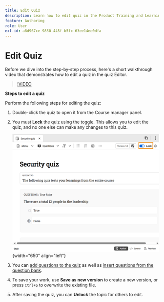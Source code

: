 ```yaml
---
title: Edit Quiz
description: Learn how to edit quiz in the Product Training and Learning
feature: Authoring
role: User
exl-id: a8d967ce-9850-445f-b5fc-63ee14ee0dfa
---
```

# Edit Quiz

Before we dive into the step-by-step process, here's a short walkthrough video that demonstrates how to edit a quiz in the quiz Editor. 

>[!VIDEO](https://video.tv.adobe.com/v/3475209/aem-guides-learning-content)

**Steps to edit a quiz**

Perform the following steps for editing the quiz: 

1. Double-click the quiz to open it from the Course manager panel.   
1. You must **Lock** the quiz using the toggle. This allows you to edit the quiz, and no one else can make any changes to this quiz. 

    ![](assets/quiz-lock.png){width="650" align="left"}

1. You can [add questions to the quiz](./quiz-insert-questions.md) as well as [insert questions from the question bank](./insert-questions.md).
1. To save your work, use **Save as new version** to create a new version, or press `Ctrl+S` to overwrite the existing file.    
1. After saving the quiz, you can **Unlock** the topic for others to edit.

